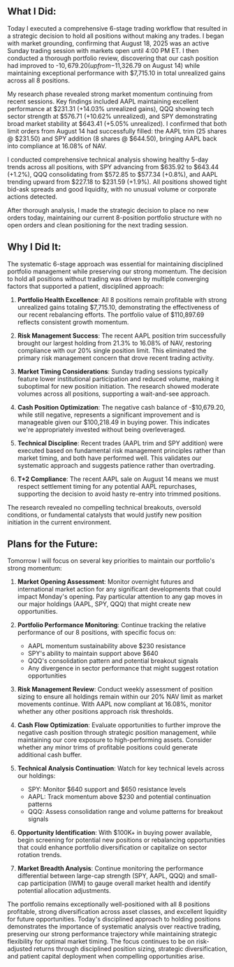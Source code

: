 ## What I Did:
Today I executed a comprehensive 6-stage trading workflow that resulted in a strategic decision to hold all positions without making any trades. I began with market grounding, confirming that August 18, 2025 was an active Sunday trading session with markets open until 4:00 PM ET. I then conducted a thorough portfolio review, discovering that our cash position had improved to -$10,679.20 (up from -$11,326.79 on August 14) while maintaining exceptional performance with $7,715.10 in total unrealized gains across all 8 positions.

My research phase revealed strong market momentum continuing from recent sessions. Key findings included AAPL maintaining excellent performance at $231.31 (+14.03% unrealized gains), QQQ showing tech sector strength at $576.71 (+10.62% unrealized), and SPY demonstrating broad market stability at $643.41 (+5.05% unrealized). I confirmed that both limit orders from August 14 had successfully filled: the AAPL trim (25 shares @ $231.50) and SPY addition (8 shares @ $644.50), bringing AAPL back into compliance at 16.08% of NAV.

I conducted comprehensive technical analysis showing healthy 5-day trends across all positions, with SPY advancing from $635.92 to $643.44 (+1.2%), QQQ consolidating from $572.85 to $577.34 (+0.8%), and AAPL trending upward from $227.18 to $231.59 (+1.9%). All positions showed tight bid-ask spreads and good liquidity, with no unusual volume or corporate actions detected.

After thorough analysis, I made the strategic decision to place no new orders today, maintaining our current 8-position portfolio structure with no open orders and clean positioning for the next trading session.

## Why I Did It:
The systematic 6-stage approach was essential for maintaining disciplined portfolio management while preserving our strong momentum. The decision to hold all positions without trading was driven by multiple converging factors that supported a patient, disciplined approach:

1. **Portfolio Health Excellence**: All 8 positions remain profitable with strong unrealized gains totaling $7,715.10, demonstrating the effectiveness of our recent rebalancing efforts. The portfolio value of $110,897.69 reflects consistent growth momentum.

2. **Risk Management Success**: The recent AAPL position trim successfully brought our largest holding from 21.3% to 16.08% of NAV, restoring compliance with our 20% single position limit. This eliminated the primary risk management concern that drove recent trading activity.

3. **Market Timing Considerations**: Sunday trading sessions typically feature lower institutional participation and reduced volume, making it suboptimal for new position initiation. The research showed moderate volumes across all positions, supporting a wait-and-see approach.

4. **Cash Position Optimization**: The negative cash balance of -$10,679.20, while still negative, represents a significant improvement and is manageable given our $100,218.49 in buying power. This indicates we're appropriately invested without being overleveraged.

5. **Technical Discipline**: Recent trades (AAPL trim and SPY addition) were executed based on fundamental risk management principles rather than market timing, and both have performed well. This validates our systematic approach and suggests patience rather than overtrading.

6. **T+2 Compliance**: The recent AAPL sale on August 14 means we must respect settlement timing for any potential AAPL repurchases, supporting the decision to avoid hasty re-entry into trimmed positions.

The research revealed no compelling technical breakouts, oversold conditions, or fundamental catalysts that would justify new position initiation in the current environment.

## Plans for the Future:
Tomorrow I will focus on several key priorities to maintain our portfolio's strong momentum:

1. **Market Opening Assessment**: Monitor overnight futures and international market action for any significant developments that could impact Monday's opening. Pay particular attention to any gap moves in our major holdings (AAPL, SPY, QQQ) that might create new opportunities.

2. **Portfolio Performance Monitoring**: Continue tracking the relative performance of our 8 positions, with specific focus on:
   - AAPL momentum sustainability above $230 resistance
   - SPY's ability to maintain support above $640
   - QQQ's consolidation pattern and potential breakout signals
   - Any divergence in sector performance that might suggest rotation opportunities

3. **Risk Management Review**: Conduct weekly assessment of position sizing to ensure all holdings remain within our 20% NAV limit as market movements continue. With AAPL now compliant at 16.08%, monitor whether any other positions approach risk thresholds.

4. **Cash Flow Optimization**: Evaluate opportunities to further improve the negative cash position through strategic position management, while maintaining our core exposure to high-performing assets. Consider whether any minor trims of profitable positions could generate additional cash buffer.

5. **Technical Analysis Continuation**: Watch for key technical levels across our holdings:
   - SPY: Monitor $640 support and $650 resistance levels
   - AAPL: Track momentum above $230 and potential continuation patterns
   - QQQ: Assess consolidation range and volume patterns for breakout signals

6. **Opportunity Identification**: With $100K+ in buying power available, begin screening for potential new positions or rebalancing opportunities that could enhance portfolio diversification or capitalize on sector rotation trends.

7. **Market Breadth Analysis**: Continue monitoring the performance differential between large-cap strength (SPY, AAPL, QQQ) and small-cap participation (IWM) to gauge overall market health and identify potential allocation adjustments.

The portfolio remains exceptionally well-positioned with all 8 positions profitable, strong diversification across asset classes, and excellent liquidity for future opportunities. Today's disciplined approach to holding positions demonstrates the importance of systematic analysis over reactive trading, preserving our strong performance trajectory while maintaining strategic flexibility for optimal market timing. The focus continues to be on risk-adjusted returns through disciplined position sizing, strategic diversification, and patient capital deployment when compelling opportunities arise.